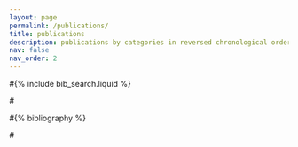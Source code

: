 ```yaml
---
layout: page
permalink: /publications/
title: publications
description: publications by categories in reversed chronological order. generated by jekyll-scholar.
nav: false
nav_order: 2
---
```


<!-- _pages/publications.md -->

<!-- Bibsearch Feature -->

#{% include bib_search.liquid %}

#<div class="publications">

#{% bibliography %}

#</div>

